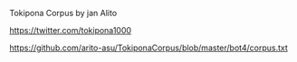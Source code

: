 Tokipona Corpus by jan Alito

https://twitter.com/tokipona1000

https://github.com/arito-asu/TokiponaCorpus/blob/master/bot4/corpus.txt

